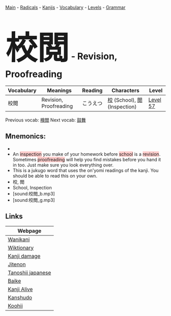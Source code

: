 <style> bigfont {font-size: 100px}</style>
[Main](../README.md) -
[Radicals](../radicals.md) -
[Kanjis](../kanjis.md) -
[Vocabulary](../vocabulary.md) -
[Levels](../levels.md) -
[Grammar](../grammar.md)
# <bigfont> 校閲</bigfont> - Revision, Proofreading 

| Vocabulary | Meanings | Reading | Characters | Level |
| --- | --- | --- | --- | --- |
| 校閲 | Revision, Proofreading | こうえつ |  [校](../kanjis/校.md) (School), [閲](../kanjis/閲.md) (Inspection) | [Level 57](../levels/wk_level57.md) |

Previous vocab: [検閲](検閲.md) Next vocab: [鼓舞](鼓舞.md) 

## Mnemonics:

* 
* An <span style="background-color:#ffcccb"> inspection</span> you make of your homework before <span style="background-color:#ffcccb"> school</span> is a <span style="background-color:#ffcccb"> revision</span>. Sometimes <span style="background-color:#ffcccb"> proofreading</span> will help you find mistakes before you hand it in too. Just make sure you look everything over.
* This is a jukugo word that uses the on'yomi readings of the kanji. You should be able to read this on your own.
* 校, 閲
* School, Inspection
* [sound:校閲_b.mp3]
* [sound:校閲_g.mp3]


## Links 

| Webpage |
| --- |
| [Wanikani          ](https://www.wanikani.com/kanji/校閲) |
| [Wiktionary        ](https://en.wiktionary.org/wiki/校閲) |
| [Kanji damage      ](http://www.kanjidamage.com/kanji/search?utf8=✓&q=校閲) |
| [Jitenon           ](https://jitenon.com/kanji/校閲) |
| [Tanoshii japanese ](https://www.tanoshiijapanese.com/dictionary/kanji.cfm?k=校閲) |
| [Baike             ](https://baike.baidu.com/item/校閲) |
| [Kanji Alive       ](https://app.kanjialive.com/校閲) |
| [Kanshudo          ](https://www.kanshudo.com/searchmn?q=校閲) |
| [Koohii            ](https://kanji.koohii.com/study/kanji/校閲) |
